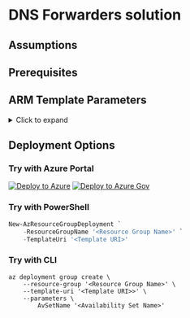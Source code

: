 # DNS Forwarders solution

## Assumptions

## Prerequisites

## ARM Template Parameters

<details>
<summary>Click to expand</summary>

- **AvSetName**: The name of the availability set.
- **DiskNamePrefix**: The name prefix for the disks on the virtual machines. A number will be added as a suffix based on the copy loop number.
- **DiskSku**: Storage SKU for the disks on the virtual machines.
- **DnsForwarderIPAddress**: Forwarder IP Address for the DNS servers.
- **DomainName**: The domain name used to join virtual machines to the domain.
- **DomainPassword**: Password for the privileged account to domain join virtual machines.
- **DomainUsername**: Username for the privileged account to domain join virtual machines.
- **HybridUseBenefit**: Conditionally deploys the VM with the Hybrid Use Benefit for Windows Server.
- **ImageOffer**: The offer of the OS image to use for the virtual machine resource.
- **ImagePublisher**: The publisher of the OS image to use for the virtual machine resource.
- **ImageSku**: The sku of the OS image to use for the virtual machine resource.
- **ImageVersion**: The version of the OS image to use for the virtual machine resource.
- **IPAddresses**: IP addresses for the DNS servers.
- **Location**: Location to deploy the Azure resources.
- **NicNamePrefix**: Name prefix for the NIC's on the virtual machines. A number will be added as a suffix based on the copy loop number.
- **SubnetId**: The resource ID for the subnet of the DNS servers.
- **Timestamp**: The timestamp is used to rerun VM extensions when the template needs to be redeployed due to an error or update.
- **VmNamePrefix**: Name prefix for the virtual machines.  A number will be added as a suffix based on the copy loop number.
- **VmPassword**: The local administrator password for virtual machines.
- **VmSize**: The size of the virtual machine.
- **VmUsername**: The local administrator username for virtual machines.

</details>

## Deployment Options

### Try with Azure Portal

[![Deploy to Azure](https://aka.ms/deploytoazurebutton)](https://portal.azure.com/#create/Microsoft.Template/uri/https%3A%2F%2Fraw.githubusercontent.com%2Fjamasten%2FAzure%2Fmaster%2Fsolutions%2FdnsForwarders%2Ftemplate.json)
[![Deploy to Azure Gov](https://aka.ms/deploytoazuregovbutton)](https%3A%2F%2Fraw.githubusercontent.com%2Fjamasten%2FAzure%2Fmaster%2Fsolutions%2FdnsForwarders%2Ftemplate.json)

### Try with PowerShell

````powershell
New-AzResourceGroupDeployment `
    -ResourceGroupName '<Resource Group Name>' `
    -TemplateUri '<Template URI>'
````

### Try with CLI

````cli
az deployment group create \
    --resource-group '<Resource Group Name>' \
    --template-uri '<Template URI>>' \
    --parameters \
        AvSetName '<Availability Set Name>'
````
